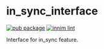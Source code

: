 # in_sync_interface

[![pub package](https://img.shields.io/pub/v/in_sync_interface)](https://pub.dartlang.org/packages/in_sync_interface)
[![innim lint](https://img.shields.io/badge/style-innim_lint-40c4ff.svg)](https://pub.dev/packages/innim_lint)

Interface for in_sync feature.